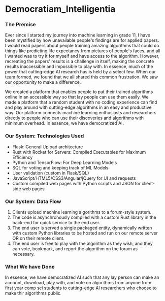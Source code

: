 # Democratiam_Intelligentia

### The Premise
Ever since I started my journey into machine learning in grade 11, I have been mystified by how unavailable people's findings are for applied papers. I would read papers about people training amazing algorithms that could do things like predicting life expectancy from pictures of people's faces, and all I wanted was to try it for myself and have access to the algorithm. However, recreating the papers' results is a challenge in itself, making the concrete results inaccessible and impossible to play with. In essence, much of the power that cutting-edge AI research has is held by a select few. When our team formed, we found that we all shared this common frustration. We saw our opportunity to make a difference.

We created a platform that enables people to put their trained algorithms online in an accessible way so that lay people can use them easily. We made a platform that a random student with no coding experience can find and play around with cutting-edge algorithms in an easy and productive way. Our platform connects machine learning enthusiasts and researchers directly to people who can use their discoveries and algorithms with minimum overhead. In essence, we have democratized AI.

### Our System: Technologies Used
* Flask: General Upload architecture
* Rust with Rocket for Servers: Compiled Executables for Maximum Efficiency
* Python and TensorFlow: For Deep Learning Models
* SQL for voting and keeping track of ML Models
* User validation (custom in Flask/SQL)
* JavaScript/HTML5/CSS3/Angular/jQuery for UI and requests
* Custom compiled web pages with Python scripts and JSON for client-side web pages

### Our System: Data Flow
1. Clients upload machine learning algorithms to a forum-style system.
2. The code is asynchronously compiled with a custom Rust library in the back-end for quick service to the end user.
3. The end user is served a single packaged entity, dynamically written with custom Python libraries to be hosted and run on our remote server OR on their remote client.
4. The end user is free to play with the algorithm as they wish, and they can vote, bookmark, and report the algorithm on the forum as necessary.

### What We have Done
In essence, we have democratized AI such that any lay person can make an account, download, play with, and vote on algorithms from anyone from first year comp sci students to cutting-edge AI researchers who choose to make thir algorithms public.

